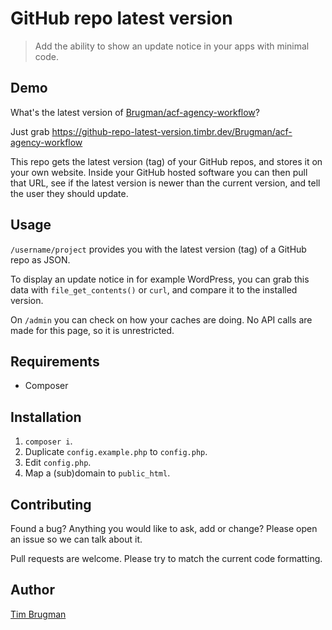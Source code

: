 # GitHub repo latest version

> Add the ability to show an update notice in your apps with minimal code.

## Demo

What's the latest version of [Brugman/acf-agency-workflow](https://github.com/Brugman/acf-agency-workflow)?

Just grab https://github-repo-latest-version.timbr.dev/Brugman/acf-agency-workflow

This repo gets the latest version (tag) of your GitHub repos, and stores it on your own website. Inside your GitHub hosted software you can then pull that URL, see if the latest version is newer than the current version, and tell the user they should update.

## Usage

`/username/project` provides you with the latest version (tag) of a GitHub repo as JSON.

To display an update notice in for example WordPress, you can grab this data with `file_get_contents()` or `curl`, and compare it to the installed version.

On `/admin` you can check on how your caches are doing. No API calls are made for this page, so it is unrestricted.

## Requirements

- Composer

## Installation

1. `composer i`.
1. Duplicate `config.example.php` to `config.php`.
1. Edit `config.php`.
1. Map a (sub)domain to `public_html`.

## Contributing

Found a bug? Anything you would like to ask, add or change? Please open an issue so we can talk about it.

Pull requests are welcome. Please try to match the current code formatting.

## Author

[Tim Brugman](https://github.com/Brugman)
